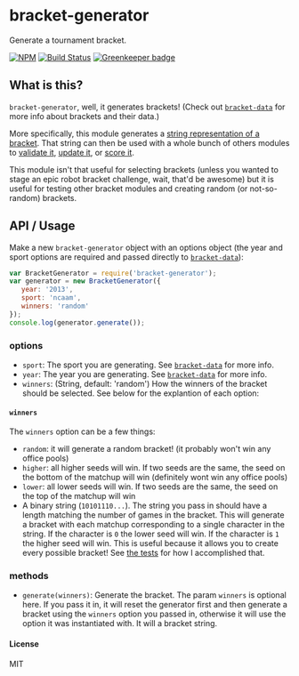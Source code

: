 bracket-generator
=================

Generate a tournament bracket.

[![NPM](https://nodei.co/npm/bracket-generator.png)](https://nodei.co/npm/bracket-generator/)
[![Build Status](https://travis-ci.org/bracketclub/bracket-generator.png?branch=master)](https://travis-ci.org/bracketclub/bracket-generator)
[![Greenkeeper badge](https://badges.greenkeeper.io/bracketclub/bracket-generator.svg)](https://greenkeeper.io/)


## What is this?
`bracket-generator`, well, it generates brackets! (Check out [`bracket-data`](https://github.com/bracketclub/bracket-data) for more info about brackets and their data.)

More specifically, this module generates a [string representation of a bracket](https://gist.github.com/lukekarrys/2028007#explanation). That string can then be used with a whole bunch of others modules to [validate it](https://github.com/bracketclub/bracket-validator), [update it](https://github.com/bracketclub/bracket-updater), or [score it](https://github.com/bracketclub/bracket-scorer).

This module isn't that useful for selecting brackets (unless you wanted to stage an epic robot bracket challenge, wait, that'd be awesome) but it is useful for testing other bracket modules and creating random (or not-so-random) brackets.

## API / Usage

Make a new `bracket-generator` object with an options object (the year and sport options are required and passed directly to [`bracket-data`](https://github.com/bracketclub/bracket-data#which-sports-does-it-have)):

```js
var BracketGenerator = require('bracket-generator');
var generator = new BracketGenerator({
   year: '2013',
   sport: 'ncaam',
   winners: 'random'
});
console.log(generator.generate());
```

### options

- `sport`: The sport you are generating. See [`bracket-data`](https://github.com/bracketclub/bracket-data#api) for more info.
- `year`: The year you are generating. See [`bracket-data`](https://github.com/bracketclub/bracket-data#api) for more info.
- `winners`: (String, default: 'random') How the winners of the bracket should be selected. See below for the explantion of each option:

#### `winners`

The `winners` option can be a few things:

- `random`: it will generate a random bracket! (it probably won't win any office pools)
- `higher`: all higher seeds will win. If two seeds are the same, the seed on the bottom of the matchup will win (definitely wont win any office pools)
- `lower`: all lower seeds will win. If two seeds are the same, the seed on the top of the matchup will win
- A binary string (`10101110...`). The string you pass in should have a length matching the number of games in the bracket. This will generate a bracket with each matchup corresponding to a single character in the string. If the character is `0` the lower seed will win. If the character is `1` the higher seed will win. This is useful because it allows you to create every possible bracket! See [the tests](https://github.com/bracketclub/bracket-generator/blob/master/test/test.js#L15-L26) for how I accomplished that.

### methods

- `generate(winners)`: Generate the bracket. The param `winners` is optional here. If you pass it in, it will reset the generator first and then generate a bracket using the `winners` option you passed in, otherwise it will use the option it was instantiated with. It will a bracket string.

#### License

MIT
